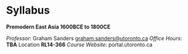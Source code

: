 # Syllabus
 
**Premodern East Asia 1600BCE to 1800CE**

*Professor*: Graham Sanders <graham.sanders@utoronto.ca> 
*Office Hours*: **TBA** Location **RL14-366**
*Course Website*: portal.utoronto.ca
